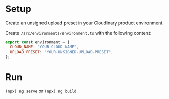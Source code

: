 # Setup

Create an unsigned upload preset in your Cloudinary product environment.

Create `/src/environments/environment.ts` with the following content:

```js
export const environment = {
  CLOUD_NAME: "YOUR-CLOUD-NAME",
  UPLOAD_PRESET: "YOUR-UNSIGNED-UPLOAD-PRESET",
};
```

# Run

`(npx) ng serve` or `(npx) ng build`
